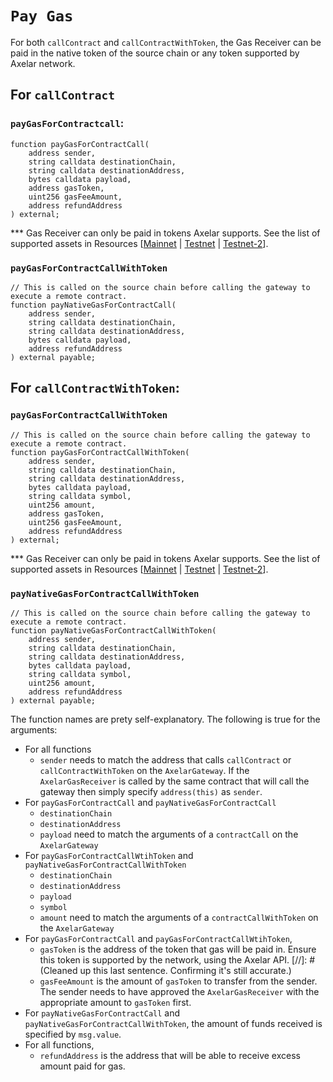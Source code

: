 # `Pay Gas`

For both `callContract` and `callContractWithToken`, the Gas Receiver can be paid in the native token of the source chain or any token supported by Axelar network. 

## For `callContract`
### `payGasForContractcall`:
```solidity
function payGasForContractCall(
    address sender,
    string calldata destinationChain,
    string calldata destinationAddress,
    bytes calldata payload,
    address gasToken,
    uint256 gasFeeAmount,
    address refundAddress
) external;
```

*** Gas Receiver can only be paid in tokens Axelar supports. See the list of supported assets in Resources [[Mainnet](../../resources/mainnet) | [Testnet](../../resources/testnet) | [Testnet-2](../../resources/testnet-2)].


### `payGasForContractCallWithToken`

```solidity
// This is called on the source chain before calling the gateway to execute a remote contract.
function payNativeGasForContractCall(
    address sender,
    string calldata destinationChain,
    string calldata destinationAddress,
    bytes calldata payload,
    address refundAddress
) external payable;
```

## For `callContractWithToken`:
### `payGasForContractCallWithToken`
```solidity
// This is called on the source chain before calling the gateway to execute a remote contract.
function payGasForContractCallWithToken(
    address sender,
    string calldata destinationChain,
    string calldata destinationAddress,
    bytes calldata payload,
    string calldata symbol,
    uint256 amount,
    address gasToken,
    uint256 gasFeeAmount,
    address refundAddress
) external;
```

*** Gas Receiver can only be paid in tokens Axelar supports. See the list of supported assets in Resources [[Mainnet](../../resources/mainnet) | [Testnet](../../resources/testnet) | [Testnet-2](../../resources/testnet-2)].

### `payNativeGasForContractCallWithToken`
```solidity
// This is called on the source chain before calling the gateway to execute a remote contract.
function payNativeGasForContractCallWithToken(
    address sender,
    string calldata destinationChain,
    string calldata destinationAddress,
    bytes calldata payload,
    string calldata symbol,
    uint256 amount,
    address refundAddress
) external payable;
```

The function names are prety self-explanatory. The following is true for the arguments:

- For all functions
  - `sender` needs to match the address that calls `callContract` or `callContractWithToken` on the `AxelarGateway`. If the `AxelarGasReceiver` is called by the same contract that will call the gateway then simply specify `address(this)` as `sender`.
- For `payGasForContractCall` and `payNativeGasForContractCall`
  - `destinationChain`
  - `destinationAddress`
  - `payload`
    need to match the arguments of a `contractCall` on the `AxelarGateway`
- For `payGasForContractCallWtihToken` and `payNativeGasForContractCallWithToken`
  - `destinationChain`
  - `destinationAddress`
  - `payload`
  - `symbol`
  - `amount`
    need to match the arguments of a `contractCallWithToken` on the `AxelarGateway`
- For `payGasForContractCall` and `payGasForContractCallWtihToken`,
  - `gasToken` is the address of the token that gas will be paid in. Ensure this token is supported by the network, using the Axelar API.
[//]: # (Cleaned up this last sentence. Confirming it's still accurate.)
  - `gasFeeAmount` is the amount of `gasToken` to transfer from the sender. The sender needs to have approved the `AxelarGasReceiver` with the appropriate amount to `gasToken` first.
- For `payNativeGasForContractCall` and `payNativeGasForContractCallWithToken`, the amount of funds received is specified by `msg.value`.
- For all functions,
  - `refundAddress` is the address that will be able to receive excess amount paid for gas.
